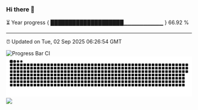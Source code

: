 ### Hi there 👋

⏳ Year progress { ████████████████████▁▁▁▁▁▁▁▁▁▁ } 66.92 %

---

⏰ Updated on Tue, 02 Sep 2025 06:26:54 GMT

![Progress Bar CI](https://github.com/liununu/liununu/workflows/Progress%20Bar%20CI/badge.svg)![](https://raw.githubusercontent.com/L1cardo/L1cardo/main/assets/github-contribution-grid-snake.svg)![](https://raw.githubusercontent.com/seesaws/seesaws/main/assets/github-contribution-grid-snake.svg)
